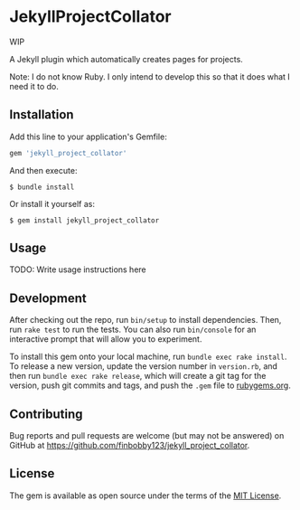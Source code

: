 # JekyllProjectCollator

WIP

A Jekyll plugin which automatically creates pages for projects.

Note: I do not know Ruby. I only intend to develop this so that it does what I need it to do.

## Installation

Add this line to your application's Gemfile:

```ruby
gem 'jekyll_project_collator'
```

And then execute:

    $ bundle install

Or install it yourself as:

    $ gem install jekyll_project_collator

## Usage

TODO: Write usage instructions here

## Development

After checking out the repo, run `bin/setup` to install dependencies. Then, run `rake test` to run the tests. You can also run `bin/console` for an interactive prompt that will allow you to experiment.

To install this gem onto your local machine, run `bundle exec rake install`. To release a new version, update the version number in `version.rb`, and then run `bundle exec rake release`, which will create a git tag for the version, push git commits and tags, and push the `.gem` file to [rubygems.org](https://rubygems.org).

## Contributing

Bug reports and pull requests are welcome (but may not be answered) on GitHub at https://github.com/finbobby123/jekyll_project_collator.


## License

The gem is available as open source under the terms of the [MIT License](https://opensource.org/licenses/MIT).
